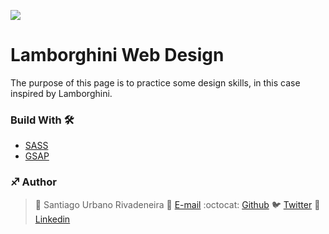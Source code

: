 ![](https://user-images.githubusercontent.com/60886336/173736204-8baf0093-c4f4-4200-b892-75c6a3f879de.png)
# Lamborghini Web Design
The purpose of this page is to practice some design skills, in this case inspired by Lamborghini.
### Build With 🛠️ 
* [SASS](https://sass-lang.com/)
* [GSAP](https://greensock.com/gsap/)

### :sagittarius: Author
> :man: Santiago Urbano Rivadeneira
> :e-mail: [E-mail](dsanturban@gmail.com)
> :octocat: [Github](https://github.com/sanurb)
> :bird: [Twitter](https://twitter.com/dsanturban)
> :blue_book: [Linkedin](https://www.linkedin.com/in/santurban)
